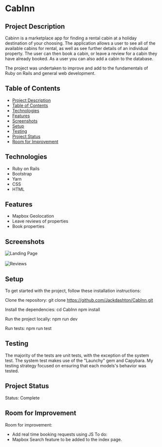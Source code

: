 # CabInn 

## Project Description
Cabinn is a marketplace app for finding a rental cabin at a holiday destination of your choosing. The application allows a user to see all of the available cabins for rental, as well as see further details of an individual property. The user can then book a cabin, or leave a review for a cabin they have already booked. As a user you can also add a cabin to the database. 

The project was undertaken to improve and add to the fundamentals of Ruby on Rails and general web development. 

## Table of Contents
* [Project Description](#project-description)
* [Table of Contents](#table-of-contents)
* [Technologies](#technologies)
* [Features](#features)
* [Screenshots](#screenshots)
* [Setup](#setup)
* [Testing](#testing)
* [Project Status](#project-status)
* [Room for Improvement](#room-for-improvement)

## Technologies
* Ruby on Rails
* Bootstrap
* Yarn
* CSS
* HTML

## Features
- Mapbox Geolocation
- Leave reviews of properties
- Book properties

## Screenshots
![Landing Page](https://user-images.githubusercontent.com/122602433/235965156-3be757f2-53a6-44e0-9581-0416f7550e63.JPG)
<br />
<br />
![Reviews](https://user-images.githubusercontent.com/122602433/235965168-ae045dc1-16ff-4c19-b336-1558e36b0f6e.JPG)

## Setup
To get started with the project, follow these installation instructions:

Clone the repository:
git clone https://github.com/Jackdashton/CabInn.git

Install the dependencies:
cd CabInn
npm install

Run the project locally:
npm run dev

Run tests:
npm run test

## Testing
The majority of the tests are unit tests, with the exception of the system test. The system test makes use of the "Launchy" gem and Capybara. My testing strategy focused on ensuring that each models's behavior was tested.

## Project Status
Status: Complete

## Room for Improvement
Room for improvement:
- Add real time booking requests using JS
To do:
- Mapbox Search feature to be added to the index page. 










